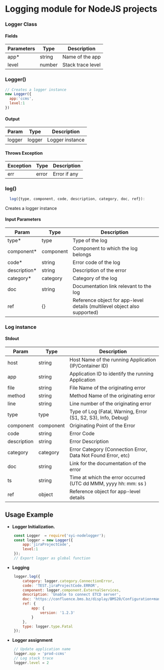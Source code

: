 # Logging module for NodeJS projects

### Logger Class

#### Fields

Parameters   |Type   | Description
-------------|-------|----------------
app*         |string | Name of the app
level        |number | Stack trace level

### Logger()

```js
// Creates a logger instance
new Logger({
  app:'ccms',
  level:1
})
```

#### Output

Param        |Type    | Description
-------------|--------|---------------
logger       |logger  |Logger instance

#### Throws Exception

Exception        |Type  | Description
-----------------|------|--------------
err              |error |Error if any

### log()

```js
  log({type, component, code, description, category, doc, ref}):
```

Creates a logger instance

#### Input Parameters

Param        |Type                  | Description
-------------|----------------------|---------------------------------------
type*        |type                  |Type of the log
component*   |component             |Component to which the log belongs
code*        |string                |Error code of the log
description* |string                |Description of the error
category*    |category              |Category of the log
doc          |string                |Documentation link relevant to the log
ref          |{}                    |Reference object for app-level details (multilevel object also supported)

### Log instance

#### Stdout

Param        |Type                  | Description
-------------|----------------------|---------------------------------------
host         |string                |Host Name of the running Application (IP/Container ID)
app          |string                |Application ID to identify the running Application
file         |string                |File Name of the originating error
method       |string                |Method Name of the originating error
line         |string                |Line number of the originating error
type         |type                  |Type of Log (Fatal, Warning, Error (S1, S2, S3), Info, Debug)
component    |component             |Originating Point of the Error
code         |string                |Error Code
description  |string                |Error Description
category     |category              |Error Category (Connection Error, Data Not Found Error, etc)
doc          |string                |Link for the documentation of the error
ts           |string                |Time at which the error occurred (UTC dd MMM, yyyy hh: mm: ss )
ref          |object                |Reference object for app-level details

## Usage Example

* **Logger Initialization.**

```js
    const Logger  = require('syi-nodelogger');
    const logger = new Logger({
        app:'jiraProjectCode',
        level:1
    });
    // Export logger as global function
```

* **Logging**

```js
    logger.log({
        category: logger.category.ConnectionError,
        code: 'TEST.jiraProjectCode.ERROR',
        component: logger.component.ExternalServices,
        description: 'Unable to connect ETCD server',
        doc: 'https://confluence.bms.bz/display/BMS20/Configuration+management+system',
        ref: {
            app: {
                version: '1.2.3'
            }
        },
        type: logger.type.Fatal
    });
```

* **Logger assignment**

```js
    // Update application name
    logger.app = 'prod-ccms'
    // Log stack trace
    logger.level = 2
```

